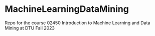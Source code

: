 # MachineLearningDataMining
Repo for the course 02450 Introduction to Machine Learning and Data Mining at DTU Fall 2023
